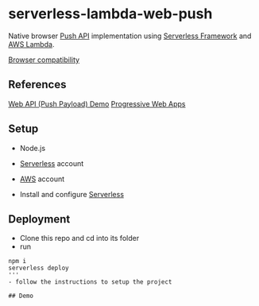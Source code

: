 # serverless-lambda-web-push

Native browser [Push API](https://developer.mozilla.org/en-US/docs/Web/API/Push_API) implementation using [Serverless Framework](https://serverless.com) and [AWS Lambda](https://aws.amazon.com/de/lambda/).

[Browser compatibility](https://developer.mozilla.org/en-US/docs/Web/API/Push_API#Browser_compatibility)

## References
[Web API (Push Payload) Demo](https://serviceworke.rs/push-payload_demo.html)
[Progressive Web Apps](https://www.rheinwerk-verlag.de/progressive-web-apps_4707/)

## Setup

- Node.js
- [Serverless](https://serverless.com) account 
- [AWS](https://aws.amazon.com) account

- Install and configure [Serverless](https://serverless.com/framework/docs/getting-started/)

## Deployment

- Clone this repo and cd into its folder
- run
```
npm i
serverless deploy
'''
- follow the instructions to setup the project

## Demo
